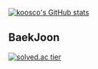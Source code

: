 [![koosco's GitHub stats](https://github-readme-stats.vercel.app/api?username=koosco)](https://github.com/koosco/github-readme-stats)

## BaekJoon
[![solved.ac tier](http://mazassumnida.wtf/api/v2/generate_badge?boj=rnxogud136)](https://solved.ac/rnxogud136)


<!--
**koosco/koosco** is a ✨ _special_ ✨ repository because its `README.md` (this file) appears on your GitHub profile.

Here are some ideas to get you started:

- 🔭 I’m currently working on ...
- 🌱 I’m currently learning ...
- 👯 I’m looking to collaborate on ...
- 🤔 I’m looking for help with ...
- 💬 Ask me about ...
- 📫 How to reach me: ...
- 😄 Pronouns: ...
- ⚡ Fun fact: ...
-->

